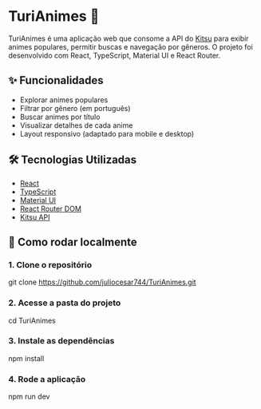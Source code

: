# TuriAnimes 🎌

TuriAnimes é uma aplicação web que consome a API do [Kitsu](https://kitsu.io/) para exibir animes populares,
permitir buscas e navegação por gêneros. O projeto foi desenvolvido com React, TypeScript, Material UI e React Router.

## ✨ Funcionalidades

- Explorar animes populares
- Filtrar por gênero (em português)
- Buscar animes por título
- Visualizar detalhes de cada anime
- Layout responsivo (adaptado para mobile e desktop)

## 🛠 Tecnologias Utilizadas

- [React](https://reactjs.org/)
- [TypeScript](https://www.typescriptlang.org/)
- [Material UI](https://mui.com/)
- [React Router DOM](https://reactrouter.com/)
- [Kitsu API](https://kitsu.docs.apiary.io/)

## 🚀 Como rodar localmente

### 1. Clone o repositório
git clone https://github.com/juliocesar744/TuriAnimes.git

### 2. Acesse a pasta do projeto
cd TuriAnimes

### 3. Instale as dependências
npm install

### 4. Rode a aplicação
npm run dev
